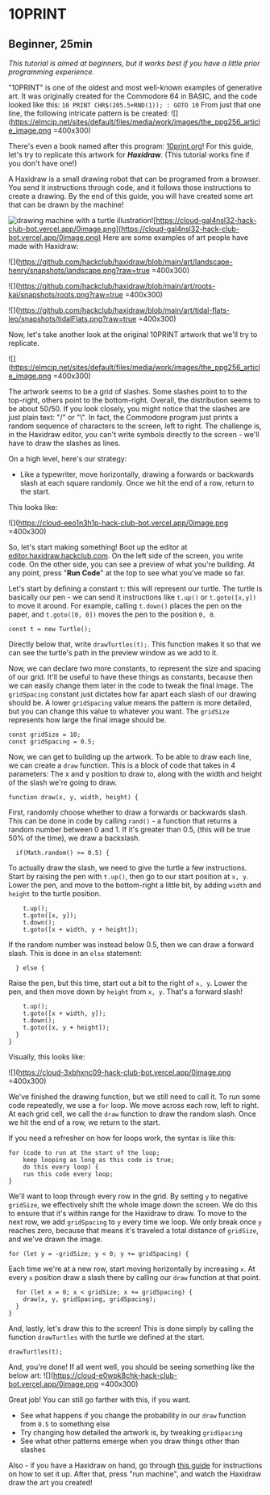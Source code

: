 # 10PRINT
## Beginner, 25min

*This tutorial is aimed at beginners, but it works best if you have a little prior programming experience.*

"10PRINT" is one of the oldest and most well-known examples of generative art. It was originally created for the Commodore 64 in BASIC, and the code looked like this:
`10 PRINT CHR$(205.5+RND(1)); : GOTO 10`
From just that one line, the following intricate pattern is be created:
![](https://elmcip.net/sites/default/files/media/work/images/the_ppg256_article_image.png =400x300)

There's even a book named after this program: [10print.org](https://10print.org/)! For this guide, let's try to replicate this artwork for ***Haxidraw***. (This tutorial works fine if you don't have one!)

A Haxidraw is a small drawing robot that can be programed from a browser. You send it instructions through code, and it follows those instructions to create a drawing. By the end of this guide, you will have created some art that can be drawn by the machine!

![drawing machine with a turtle illustration](https://haxidraw.hackclub.com/_next/image?url=%2F_next%2Fstatic%2Fmedia%2Fdrawing-machine.726ff526.png&w=3840&q=75)![https://cloud-gal4nsl32-hack-club-bot.vercel.app/0image.png](https://cloud-gal4nsl32-hack-club-bot.vercel.app/0image.png)
Here are some examples of art people have made with Haxidraw:


![](https://github.com/hackclub/haxidraw/blob/main/art/landscape-henry/snapshots/landscape.png?raw=true =400x300)

![](https://github.com/hackclub/haxidraw/blob/main/art/roots-kai/snapshots/roots.png?raw=true =400x300)

![](https://github.com/hackclub/haxidraw/blob/main/art/tidal-flats-leo/snapshots/tidalFlats.png?raw=true =400x300)

Now, let's take another look at the original 10PRINT artwork that we'll try to replicate.

![](https://elmcip.net/sites/default/files/media/work/images/the_ppg256_article_image.png =400x300)

The artwork seems to be a grid of slashes. Some slashes point to to the top-right, others point to the bottom-right. Overall, the distribution seems to be about 50/50. If you look closely, you might notice that the slashes are just plain text: "/" or "\\". In fact, the Commodore program just prints a random sequence of characters to the screen, left to right. The challenge is, in the Haxidraw editor, you can't write symbols directly to the screen - we'll have to draw the slashes as lines.

On a high level, here's our strategy:
- Like a typewriter, move horizontally, drawing a forwards or backwards slash at each square randomly. Once we hit the end of a row, return to the start.

This looks like:

![](https://cloud-eeo1n3h1p-hack-club-bot.vercel.app/0image.png =400x300)

So, let's start making something! Boot up the editor at [editor.haxidraw.hackclub.com](https://editor.haxidraw.hackclub.com/). On the left side of the screen, you write code. On the other side, you can see a preview of what you're building. At any point, press "**Run Code**" at the top to see what you've made so far.

Let's start by defining a constant `t`: this will represent our turtle. The turtle is basically our pen - we can send it instructions like `t.up()` or `t.goto([x,y])` to move it around. For example, calling `t.down()` places the pen on the paper, and `t.goto([0, 0])` moves the pen to the position `0, 0`.
```
const t = new Turtle();
```
Directly below that, write `drawTurtles(t);`. This function makes it so that we can see the turtle's path in the preview window as we add to it.

Now, we can declare two more constants, to represent the size and spacing of our grid. It'll be useful to have these things as constants, because then we can easily change them later in the code to tweak the final image. The `gridSpacing` constant just dictates how far apart each slash of our drawing should be. A lower `gridSpacing` value means the pattern is more detailed, but you can change this value to whatever you want. The `gridSize` represents how large the final image should be.
```
const gridSize = 10;
const gridSpacing = 0.5;
```
Now, we can get to building up the artwork. To be able to draw each line, we can create a `draw` function. This is a block of code that takes in 4 parameters: The x and y position to draw to, along with the width and height of the slash we're going to draw. 
```
function draw(x, y, width, height) {
```
First, randomly choose whether to draw a forwards or backwards slash. This can be done in code by calling `rand()` - a function that returns a random number between 0 and 1. If it's greater than 0.5, (this will be true 50% of the time), we draw a backslash.
```
  if(Math.random() >= 0.5) {
```
To actually draw the slash, we need to give the turtle a few instructions. Start by raising the pen with `t.up()`, then go to our start position at `x, y`. Lower the pen, and move to the bottom-right a little bit, by adding `width` and `height` to the turtle position.
```
    t.up();
    t.goto([x, y]);
    t.down();
    t.goto([x + width, y + height]);    
```
If the random number was instead below 0.5, then we can draw a forward slash. This is done in an `else` statement:
```
  } else {
```
Raise the pen, but this time, start out a bit to the right of `x, y`. Lower the pen, and then move down by `height` from `x, y`. That's a forward slash!
```
    t.up();
    t.goto([x + width, y]);
    t.down();
    t.goto([x, y + height]);
  }
}
```
Visually, this looks like:

![](https://cloud-3xbhxnc09-hack-club-bot.vercel.app/0image.png =400x300)

We've finished the drawing function, but we still need to call it. To run some code repeatedly, we use a `for` loop. We move across each row, left to right. At each grid cell, we call the `draw` function to draw the random slash. Once we hit the end of a row, we return to the start.

If you need a refresher on how for loops work, the syntax is like this:

```
for (code to run at the start of the loop;
	keep looping as long as this code is true;
	do this every loop) {
	run this code every loop;
}
```

We'll want to loop through every row in the grid. By setting `y` to negative `gridSize`, we effectively shift the whole image down the screen. We do this to ensure that it's within range for the Haxidraw to draw. To move to the next row, we add `gridSpacing` to `y` every time we loop. We only break once `y` reaches zero, because that means it's traveled a total distance of `gridSize`, and we've drawn the image.
```
for (let y = -gridSize; y < 0; y += gridSpacing) {
```
Each time we're at a new row, start moving horizontally by increasing `x`. At every `x` position draw a slash there by calling our `draw` function at that point.
```
  for (let x = 0; x < gridSize; x += gridSpacing) {
    draw(x, y, gridSpacing, gridSpacing);    
  }
}
```
And, lastly, let's draw this to the screen! This is done simply by calling the function `drawTurtles` with the turtle we defined at the start.

`drawTurtles(t);`

And, you're done! If all went well, you should be seeing something like the below art:
![](https://cloud-e0wpk8chk-hack-club-bot.vercel.app/0image.png =400x300)

Great job! You can still go farther with this, if you want. 
- See what happens if you change the probability in our `draw` function from `0.5` to something else
- Try changing how detailed the artwork is, by tweaking `gridSpacing`
- See what other patterns emerge when you draw things other than slashes
 
Also - if you have a Haxidraw on hand, go through [this guide](https://haxidraw.hackclub.com/) for instructions on how to set it up. After that, press "run machine", and watch the Haxidraw draw the art you created!
